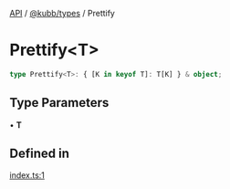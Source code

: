 [API](../../../packages.md) / [@kubb/types](../index.md) / Prettify

# Prettify\<T\>

```ts
type Prettify<T>: { [K in keyof T]: T[K] } & object;
```

## Type Parameters

• **T**

## Defined in

[index.ts:1](https://github.com/kubb-project/kubb/blob/7f30045af96d8c89b6cda0a30f7535f095a0cb45/packages/types/src/index.ts#L1)
